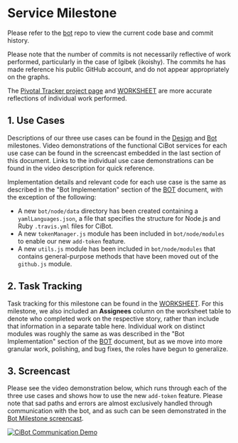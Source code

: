# Service Milestone

Please refer to the [bot](https://github.ncsu.edu/CiBot/bot) repo to view the current code base and commit history.

Please note that the number of commits is not necessarily reflective of work performed, particularly in the case of Igibek (ikoishy). The commits he has made reference his public GitHub account, and do not appear appropriately on the graphs.

The [Pivotal Tracker project page](https://www.pivotaltracker.com/n/projects/2118162) and [WORKSHEET](WORKSHEET.md#milestone-service) are more accurate reflections of individual work performed.

## 1. Use Cases

Descriptions of our three use cases can be found in the [Design](DESIGN.md) and [Bot](BOT.md) milestones.  Video demonstrations of the functional CiBot services for each use case can be found in the screencast embedded in the last section of this document. Links to the individual use case demonstrations can be found in the video description for quick reference.

Implementation details and relevant code for each use case is the same as described in the "Bot Implementation" section of the [BOT](BOT.md) document, with the exception of the following:

* A new `bot/node/data` directory has been created containing a `yamlLanguages.json`, a file that specifies the structure for Node.js and Ruby `.travis.yml` files for CiBot.
* A new `tokenManager.js` module has been included in `bot/node/modules` to enable our new `add-token` feature.
* A new `utils.js` module has been included in `bot/node/modules` that contains general-purpose methods that have been moved out of the `github.js` module.

## 2. Task Tracking

Task tracking for this milestone can be found in the [WORKSHEET](WORKSHEET.md#milestone-service).  For this milestone, we also included an **Assignees** column on the worksheet table to denote who completed work on the respective story, rather than include that information in a separate table here.  Individual work on distinct modules was roughly the same as was described in the "Bot Implementation" section of the [BOT](BOT.md) document, but as we move into more granular work, polishing, and bug fixes, the roles have begun to generalize.

## 3. Screencast

Please see the video demonstration below, which runs through each of the three use cases and shows how to use the new `add-token` feature.  Please note that sad paths and errors are almost exclusively handled through communication with the bot, and as such can be seen demonstrated in the [Bot Milestone screencast](https://www.youtube.com/watch?v=36JPuNsIBA8&list=PLD1SyWmTvl7MCFONNkLbTEOFX16C6J8CO&index=1).

[![CiBot Communication Demo](https://img.youtube.com/vi/CZL-Boh7SS4/0.jpg)](https://www.youtube.com/watch?v=CZL-Boh7SS4&index=2&list=PLD1SyWmTvl7MCFONNkLbTEOFX16C6J8CO)
